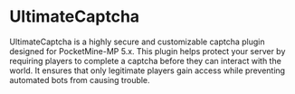 # UltimateCaptcha
UltimateCaptcha is a highly secure and customizable captcha plugin designed for PocketMine-MP 5.x. This plugin helps protect your server by requiring players to complete a captcha before they can interact with the world. It ensures that only legitimate players gain access while preventing automated bots from causing trouble.
